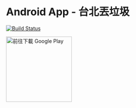 # Android App - 台北丟垃圾
[![Build Status](https://travis-ci.org/ccjeng/TPTrashCan.svg?branch=master)](https://travis-ci.org/ccjeng/TPTrashCan)

<a href='https://play.google.com/store/apps/details?id=com.ccjeng.tptrashcan&utm_source=global_co&utm_medium=prtnr&utm_content=Mar2515&utm_campaign=PartBadge&pcampaignid=MKT-Other-global-all-co-prtnr-py-PartBadge-Mar2515-1'><img alt='前往下載 Google Play' src='https://play.google.com/intl/en_us/badges/images/generic/zh-tw_badge_web_generic.png' width='180'/></a>
